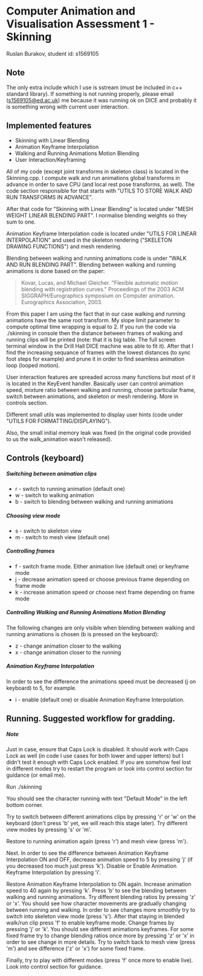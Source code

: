 # Computer Animation and Visualisation Assessment 1 - Skinning
Ruslan Burakov, student id: s1569105

## Note
The only extra include which I use is sstream (must be included in c++ standard library). 
If something is not running properly, please email (s1569105@ed.ac.uk) me because it was running ok 
on DICE and probably it is something wrong with current user interaction. 

## Implemented features
* Skinning with Linear Blending
* Animation Keyframe Interpolation
* Walking and Running Animations Motion Blending
* User Interaction/Keyframing

All of my code (except joint transforms in skeleton class) is located in the Skinning.cpp. I compute 
walk and run animations global transforms in advance in order to save CPU (and local rest pose transforms, 
as well). The code section responsible for that starts with "UTILS TO STORE WALK AND RUN TRANSFORMS IN ADVANCE". 

After that code for "Skinning with Linear Blending" is located under "MESH WEIGHT LINEAR BLENDING PART". 
I normalise blending weights so they sum to one.

Animation Keyframe Interpolation code is located under "UTILS FOR LINEAR INTERPOLATION" and used 
in the skeleton rendering ("SKELETON DRAWING FUNCTIONS") and mesh rendering. 

Blending between walking and running animations code is under "WALK AND RUN BLENDING PART". Blending 
between walking and running animations is done based on the paper:
> Kovar, Lucas, and Michael Gleicher. "Flexible automatic motion blending with registration curves." Proceedings of 
> the 2003 ACM SIGGRAPH/Eurographics symposium on Computer animation. Eurographics Association, 2003.

From this paper I am using the fact that in our case walking and running animations have the same root 
transform. My slope limit parameter to compute optimal time wrapping is equal to 2. If you run the code
via ./skinning in console then the distance between frames of walking and running clips will be printed 
(note: that it is big table. The full screen terminal window in the Drill Hall DICE machine was able to fit it). 
After that I find the increasing sequance of frames with the lowest distances (to sync foot steps for example) 
and prune it in order to find seamless animation loop (looped motion). 

User interaction features are spreaded across many functions but most of it is located in the KeyEvent 
handler. Basically user can control animation speed, mixture ratio between walking and running, choose 
particular frame, switch between animations, and skeleton or mesh rendering. More in controls section.

Different small utils was implemented to display user hints (code under "UTILS FOR FORMATTING/DISPLAYING").

Also, the small initial memory leak was fixed (in the original code provided to us the walk_animation 
wasn't released).

## Controls (keyboard)
##### Switching between animation clips
* r - switch to running animation (default one)
* w - switch to walking animation
* b - switch to blending between walking and running animations
##### Choosing view mode
* s - switch to skeleton view
* m - switch to mesh view (default one)
##### Controlling frames
* f - switch frame mode. Either animation live (default one) or keyframe mode
* j - decrease animation speed or choose previous frame depending on frame mode
* k - increase animation speed or choose next frame depending on frame mode
##### Controlling Walking and Running Animations Motion Blending
The following changes are only visible when blending between walking and running animations is 
chosen (b is pressed on the keyboard):
* z - change animation closer to the walking
* x - change animation closer to the running
##### Animation Keyframe Interpolation
In order to see the difference the animations speed must be decreased (j on keyboard) to 5, for example.
* i - enable (default one) or disable Animation Keyframe Interpolation. 


## Running. Suggested workflow for gradding.
##### Note
Just in case, ensure that Caps Lock is disabled. It should work with Caps Lock as well (in code I use 
cases for both lower and upper letters) but I didn't test it enough with Caps Lock enabled. If you are 
somehow feel lost in different modes try to restart the program or look into control section for 
guidance (or email me).

Run ./skinning

You should see the character running with text "Default Mode" in the left bottom corner. 

Try to switch between different animations clips by pressing 'r' or 'w' on the keyboard (don't press 'b' 
yet, we will reach this stage later).  Try different view modes by pressing 's' or 'm'.

Restore to running animation again (press 'r') and mesh view (press 'm'). 

Next. In order to see the difference between Animation Keyframe Interpolation ON and OFF, decrease animation 
speed to 5 by pressing 'j' (if you decreased too much just press 'k'). Disable or Enable  Animation Keyframe Interpolation by pressing 'i'. 

Restore Animation Keyframe Interpolation to ON again. Increase animation speed to 40 again by pressing 'k'. 
Press 'b' to see the blending between walking and running animations. Try different blending ratios by pressing 
'z' or 'x'. You should see how character movements are gradually changing between running and walking. In order 
to see changes more smoothly try to switch into skeleton view mode (press 's'). After that staying in blended 
walk/run clip  press 'f' to enable keyframe mode. Change frames by pressing 'j' or 'k'. You should see different 
animations keyframes. For some fixed frame try to change blending ratios once more by pressing 'z' or 'x' in order 
to see change in more details. Try to switch back to mesh view (press 'm') and see difference ('z' or 'x') 
for some fixed frame.

Finally, try to play with different modes (press 'f' once more to enable live). Look into control section 
for guidance. 


